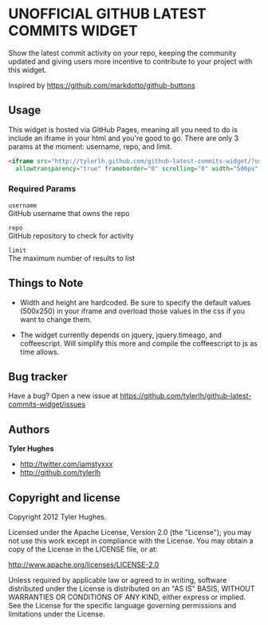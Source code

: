 UNOFFICIAL GITHUB LATEST COMMITS WIDGET
=========================

Show the latest commit activity on your repo, keeping the community updated and giving users more incentive to contribute to your project with this widget.

Inspired by https://github.com/markdotto/github-buttons


Usage
-----

This widget is hosted via GitHub Pages, meaning all you need to do is include an iframe in your html and you're good to go. There are only 3 params at the moment: username, repo, and limit.

``` html
<iframe src="http://tylerlh.github.com/github-latest-commits-widget/?username=USERNAME&repo=REPONAME&limit=LIMIT"
  allowtransparency="true" frameborder="0" scrolling="0" width="500px" height="250px"></iframe>
```

### Required Params

`username`<br>
GitHub username that owns the repo<br>

`repo`<br>
GitHub repository to check for activity

`limit`<br>
The maximum number of results to list


Things to Note
-----------

+ Width and height are hardcoded. Be sure to specify the default values (500x250) in your iframe and overload those values in the css if you want to change them.

+ The widget currently depends on jquery, jquery.timeago, and coffeescript. Will simplify this more and compile the coffeescript to js as time allows. 



Bug tracker
-----------

Have a bug? Open a new issue at https://github.com/tylerlh/github-latest-commits-widget/issues



Authors
-------

**Tyler Hughes**

+ http://twitter.com/iamstyxxx
+ http://github.com/tylerlh



Copyright and license
---------------------

Copyright 2012 Tyler Hughes.

Licensed under the Apache License, Version 2.0 (the "License");
you may not use this work except in compliance with the License.
You may obtain a copy of the License in the LICENSE file, or at:

   http://www.apache.org/licenses/LICENSE-2.0

Unless required by applicable law or agreed to in writing, software
distributed under the License is distributed on an "AS IS" BASIS,
WITHOUT WARRANTIES OR CONDITIONS OF ANY KIND, either express or implied.
See the License for the specific language governing permissions and
limitations under the License.
